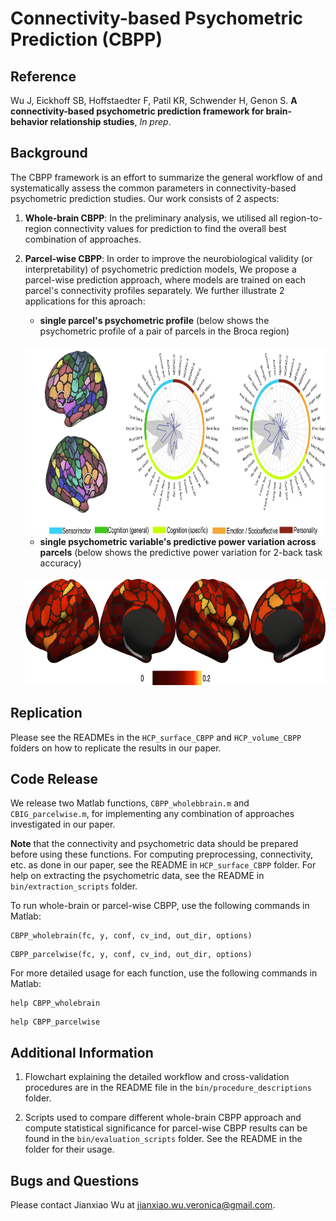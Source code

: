 # Connectivity-based Psychometric Prediction (CBPP)

## Reference

Wu J, Eickhoff SB, Hoffstaedter F, Patil KR, Schwender H, Genon S. **A connectivity-based psychometric prediction framework for brain-behavior relationship studies**, *In prep*.

## Background

The CBPP framework is an effort to summarize the general workflow of and systematically assess the common parameters in connectivity-based psychometric prediction studies. Our work consists of 2 aspects:

1. **Whole-brain CBPP**: In the preliminary analysis, we utilised all region-to-region connectivity values for prediction to find the overall best combination of approaches.

2. **Parcel-wise CBPP**: In order to improve the neurobiological validity (or interpretability) of psychometric prediction models, We propose a parcel-wise prediction approach, where models are trained on each parcel's connectivity profiles separately. We further illustrate 2 applications for this aproach:

    - **single parcel's psychometric profile** (below shows the psychometric profile of a pair of parcels in the Broca region)
    
    </br>
    <img src="bin/images/root_readme_img1.png" height="300" />
    
    - **single psychometric variable's predictive power variation across parcels** (below shows the predictive power variation for 2-back task accuracy)
    
    </br>
    <img src="bin/images/root_readme_img2.png" height="170">

## Replication

Please see the READMEs in the `HCP_surface_CBPP` and `HCP_volume_CBPP` folders on how to replicate the results in our paper.

## Code Release

We release two Matlab functions, `CBPP_wholebbrain.m` and `CBIG_parcelwise.m`, for implementing any combination of approaches investigated in our paper. 

**Note** that the connectivity and psychometric data should be prepared before using these functions. For computing preprocessing, connectivity, etc. as done in our paper, see the README in `HCP_surface_CBPP` folder. For help on extracting the psychometric data, see the README in `bin/extraction_scripts` folder.

To run whole-brain or parcel-wise CBPP, use the following commands in Matlab:

```
CBPP_wholebrain(fc, y, conf, cv_ind, out_dir, options)
```

```
CBPP_parcelwise(fc, y, conf, cv_ind, out_dir, options)
```

For more detailed usage for each function, use the following commands in Matlab:

```
help CBPP_wholebrain
```
```
help CBPP_parcelwise
```

## Additional Information

1. Flowchart explaining the detailed workflow and cross-validation procedures are in the README file in the `bin/procedure_descriptions` folder.

3. Scripts used to compare different whole-brain CBPP approach and compute statistical significance for parcel-wise CBPP results can be found in the `bin/evaluation_scripts` folder. See the README in the folder for their usage.

## Bugs and Questions

Please contact Jianxiao Wu at jianxiao.wu.veronica@gmail.com.
